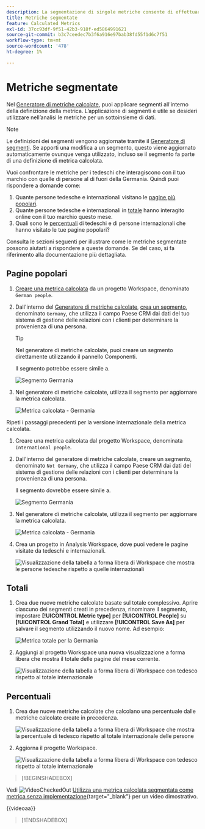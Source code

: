 ```yaml
---
description: La segmentazione di singole metriche consente di effettuare confronti di metriche all’interno dello stesso rapporto.
title: Metriche segmentate
feature: Calculated Metrics
exl-id: 37cc93df-9f51-42b3-918f-ed5864991621
source-git-commit: b3c7ceedec7b3f6a916e97bab38fd55f1d6c7f51
workflow-type: tm+mt
source-wordcount: '478'
ht-degree: 1%

---
```


# Metriche segmentate

Nel [Generatore di metriche calcolate](cm-build-metrics.md#definition-builder), puoi applicare segmenti all&#39;interno della definizione della metrica. L’applicazione di segmenti è utile se desideri utilizzare nell’analisi le metriche per un sottoinsieme di dati.

>[!NOTE]
>
>Le definizioni dei segmenti vengono aggiornate tramite il [Generatore di segmenti](/help/components/segments/seg-builder.md). Se apporti una modifica a un segmento, questo viene aggiornato automaticamente ovunque venga utilizzato, incluso se il segmento fa parte di una definizione di metrica calcolata.
>

Vuoi confrontare le metriche per i tedeschi che interagiscono con il tuo marchio con quelle di persone al di fuori della Germania. Quindi puoi rispondere a domande come:

1. Quante persone tedesche e internazionali visitano le [pagine più popolari](#popular-pages).
1. Quante persone tedesche e internazionali in [totale](#totals) hanno interagito online con il tuo marchio questo mese.
1. Quali sono le [percentuali](#percentages) di tedeschi e di persone internazionali che hanno visitato le tue pagine popolari?

Consulta le sezioni seguenti per illustrare come le metriche segmentate possono aiutarti a rispondere a queste domande. Se del caso, si fa riferimento alla documentazione più dettagliata.

## Pagine popolari

1. [Creare una metrica calcolata](cm-workflow.md) da un progetto Workspace, denominato `German people`.
1. Dall&#39;interno del [Generatore di metriche calcolate](cm-build-metrics.md), [crea un segmento](/help/components/segments/seg-builder.md), denominato `Germany`, che utilizza il campo Paese CRM dai dati del tuo sistema di gestione delle relazioni con i clienti per determinare la provenienza di una persona.

   >[!TIP]
   >
   >Nel generatore di metriche calcolate, puoi creare un segmento direttamente utilizzando il pannello Componenti.
   >   

   Il segmento potrebbe essere simile a.

   ![Segmento Germania](assets/filter-germany.png)

1. Nel generatore di metriche calcolate, utilizza il segmento per aggiornare la metrica calcolata.

   ![Metrica calcolata - Germania](assets/calculated-metric-germany.png)

Ripeti i passaggi precedenti per la versione internazionale della metrica calcolata.

1. Creare una metrica calcolata dal progetto Workspace, denominata `International people`.
1. Dall&#39;interno del generatore di metriche calcolate, creare un segmento, denominato `Not Germany`, che utilizza il campo Paese CRM dai dati del sistema di gestione delle relazioni con i clienti per determinare la provenienza di una persona.

   Il segmento dovrebbe essere simile a.

   ![Segmento Germania](assets/filter-not-germany.png)

1. Nel generatore di metriche calcolate, utilizza il segmento per aggiornare la metrica calcolata.

   ![Metrica calcolata - Germania](assets/calculated-metric-notgermany.png)


1. Crea un progetto in Analysis Workspace, dove puoi vedere le pagine visitate da tedeschi e internazionali.

   ![Visualizzazione della tabella a forma libera di Workspace che mostra le persone tedesche rispetto a quelle internazionali](assets/workspace-german-vs-international.png)


## Totali

1. Crea due nuove metriche calcolate basate sul totale complessivo. Aprire ciascuno dei segmenti creati in precedenza, rinominare il segmento, impostare **[!UICONTROL Metric type]** per **[!UICONTROL People]** su **[!UICONTROL Grand Total]** e utilizzare **[!UICONTROL Save As]** per salvare il segmento utilizzando il nuovo nome. Ad esempio:

   ![Metrica totale per la Germania](assets/calculated-metric-germany-total.png)

1. Aggiungi al progetto Workspace una nuova visualizzazione a forma libera che mostra il totale delle pagine del mese corrente.

   ![Visualizzazione della tabella a forma libera di Workspace con tedesco rispetto al totale internazionale](assets/workspace-german-vs-international-totals.png)


## Percentuali

1. Crea due nuove metriche calcolate che calcolano una percentuale dalle metriche calcolate create in precedenza.

   ![Visualizzazione della tabella a forma libera di Workspace che mostra la percentuale di tedesco rispetto al totale internazionale delle persone](assets/calculated-metric-germany-total-percentage.png)


1. Aggiorna il progetto Workspace.

   ![Visualizzazione della tabella a forma libera di Workspace con tedesco rispetto al totale internazionale](assets/workspace-german-vs-international-totals-percentage.png)



>[!BEGINSHADEBOX]

Vedi ![VideoCheckedOut](/help/assets/icons/VideoCheckedOut.svg) [Utilizza una metrica calcolata segmentata come metrica senza implementazione](https://video.tv.adobe.com/v/41662?quality=12&learn=on&captions=ita){target="_blank"} per un video dimostrativo.

{{videoaa}}

>[!ENDSHADEBOX]

